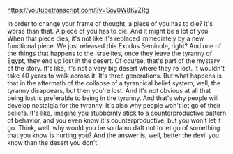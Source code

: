 https://youtubetranscript.com/?v=Soy0W8KyZRg

 In order to change your frame of thought, a piece of you has to die? It's worse than that. A piece of you has to die. And it might be a lot of you. When that piece dies, it's not like it's replaced immediately by a new functional piece. We just released this Exodus Seminole, right? And one of the things that happens to the Israelites, once they leave the tyranny of Egypt, they end up lost in the desert. Of course, that's part of the mystery of the story. It's like, it's not a very big desert where they're lost. It wouldn't take 40 years to walk across it. It's three generations. But what happens is that in the aftermath of the collapse of a tyrannical belief system, well, the tyranny disappears, but then you're lost. And it's not obvious at all that being lost is preferable to being in the tyranny. And that's why people will develop nostalgia for the tyranny. It's also why people won't let go of their beliefs. It's like, imagine you stubbornly stick to a counterproductive pattern of behavior, and you even know it's counterproductive, but you won't let it go. Think, well, why would you be so damn daft not to let go of something that you know is hurting you? And the answer is, well, better the devil you know than the desert you don't.